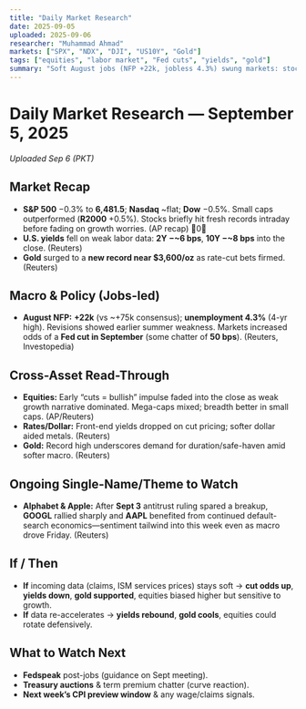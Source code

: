 ```yaml
---
title: "Daily Market Research"
date: 2025-09-05
uploaded: 2025-09-06
researcher: "Muhammad Ahmad"
markets: ["SPX", "NDX", "DJI", "US10Y", "Gold"]
tags: ["equities", "labor market", "Fed cuts", "yields", "gold"]
summary: "Soft August jobs (NFP +22k, jobless 4.3%) swung markets: stocks faded from early records, yields fell, gold hit a fresh high."
---
```

# Daily Market Research — September 5, 2025  
*Uploaded Sep 6 (PKT)*

## Market Recap
- **S&P 500** −0.3% to **6,481.5**; **Nasdaq** ~flat; **Dow** −0.5%. Small caps outperformed (**R2000** +0.5%). Stocks briefly hit fresh records intraday before fading on growth worries. (AP recap) 0  
- **U.S. yields** fell on weak labor data: **2Y −~6 bps**, **10Y −~8 bps** into the close. (Reuters)   
- **Gold** surged to a **new record near $3,600/oz** as rate-cut bets firmed. (Reuters)

## Macro & Policy (Jobs-led)
- **August NFP:** **+22k** (vs ~+75k consensus); **unemployment 4.3%** (4-yr high). Revisions showed earlier summer weakness. Markets increased odds of a **Fed cut in September** (some chatter of **50 bps**). (Reuters, Investopedia)
  

## Cross-Asset Read-Through
- **Equities:** Early “cuts = bullish” impulse faded into the close as weak growth narrative dominated. Mega-caps mixed; breadth better in small caps. (AP/Reuters)   
- **Rates/Dollar:** Front-end yields dropped on cut pricing; softer dollar aided metals. (Reuters)   
- **Gold:** Record high underscores demand for duration/safe-haven amid softer macro. (Reuters) 

## Ongoing Single-Name/Theme to Watch
- **Alphabet & Apple:** After **Sept 3** antitrust ruling spared a breakup, **GOOGL** rallied sharply and **AAPL** benefited from continued default-search economics—sentiment tailwind into this week even as macro drove Friday. (Reuters) 

## If / Then
- **If** incoming data (claims, ISM services prices) stays soft → **cut odds up**, **yields down**, **gold supported**, equities biased higher but sensitive to growth.  
- **If** data re-accelerates → **yields rebound**, **gold cools**, equities could rotate defensively.

## What to Watch Next
- **Fedspeak** post-jobs (guidance on Sept meeting).  
- **Treasury auctions** & term premium chatter (curve reaction).  
- **Next week’s CPI preview window** & any wage/claims signals.
